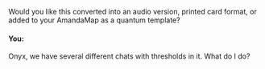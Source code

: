 Would you like this converted into an audio version, printed card format, or added to your AmandaMap as a quantum template?


#### You:
Onyx, we have several different chats with thresholds in it. What do I do?
